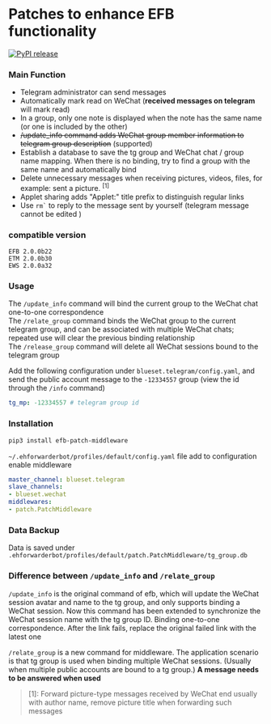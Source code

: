 Patches to enhance EFB functionality
==========================
[![PyPI release](https://img.shields.io/pypi/v/efb-patch-middleware.svg)](https://pypi.org/project/efb-patch-middleware/)

### Main Function

- Telegram administrator can send messages
- Automatically mark read on WeChat (**received messages on telegram** will mark read)
- In a group, only one note is displayed when the note has the same name (or one is included by the other)
- ~~/update_info command adds WeChat group member information to telegram group description~~ (supported)
- Establish a database to save the tg group and WeChat chat / group name mapping. When there is no binding, try to find a group with the same name and automatically bind
- Delete unnecessary messages when receiving pictures, videos, files, for example: sent a picture. <sup>[1]</sup>
- Applet sharing adds "Applet:" title prefix to distinguish regular links
- Use <code>rm`</code> to reply to the message sent by yourself (telegram message cannot be edited )

### compatible version

```text
EFB 2.0.0b22
ETM 2.0.0b30
EWS 2.0.0a32
```

### Usage

The `/update_info` command will bind the current group to the WeChat chat one-to-one correspondence  
The `/relate_group` command binds the WeChat group to the current telegram group, and can be associated with multiple WeChat chats; repeated use will clear the previous binding relationship  
The `/release_group` command will delete all WeChat sessions bound to the telegram group  

Add the following configuration under `blueset.telegram/config.yaml`, and send the public account message to the `-12334557` group (view the id through the `/info` command)

```yaml
tg_mp: -12334557 # telegram group id
```

### Installation

```bash
pip3 install efb-patch-middleware
```

`~/.ehforwarderbot/profiles/default/config.yaml` file add to configuration enable middleware

```yaml
master_channel: blueset.telegram
slave_channels:
- blueset.wechat
middlewares:
- patch.PatchMiddleware
```

### Data Backup

Data is saved under `.ehforwarderbot/profiles/default/patch.PatchMiddleware/tg_group.db`

### Difference between `/update_info` and `/relate_group`  

`/update_info` is the original command of efb, which will update the WeChat session avatar and name to the tg group, and only supports binding a WeChat session. Now this command has been extended to synchronize the WeChat session name with the tg group ID. Binding one-to-one correspondence. After the link fails, replace the original failed link with the latest one

`/relate_group` is a new command for middleware. The application scenario is that tg group is used when binding multiple WeChat sessions. (Usually when multiple public accounts are bound to a tg group.) **A message needs to be answered when used**

> [1]: Forward picture-type messages received by WeChat end usually with author name, remove picture title when forwarding such messages